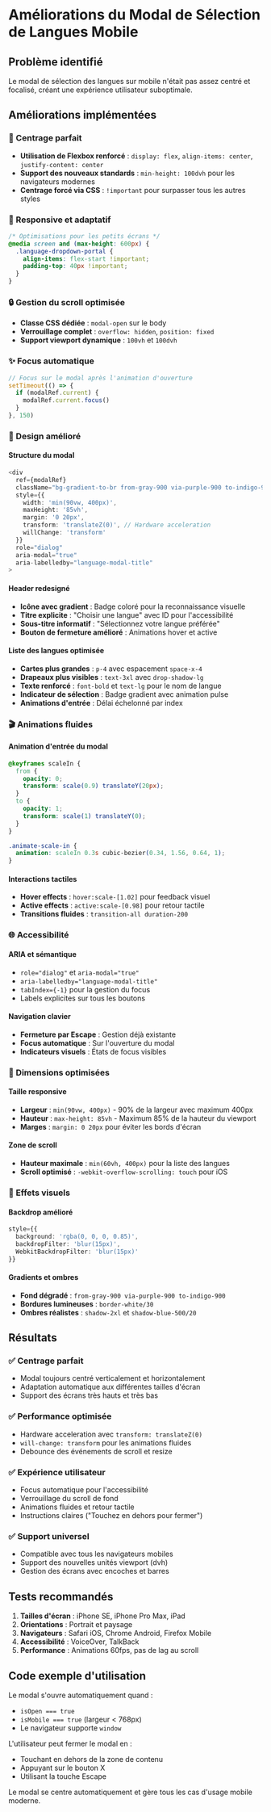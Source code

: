 # Améliorations du Modal de Sélection de Langues Mobile

## Problème identifié
Le modal de sélection des langues sur mobile n'était pas assez centré et focalisé, créant une expérience utilisateur suboptimale.

## Améliorations implémentées

### 🎯 Centrage parfait
- **Utilisation de Flexbox renforcé** : `display: flex`, `align-items: center`, `justify-content: center`
- **Support des nouveaux standards** : `min-height: 100dvh` pour les navigateurs modernes
- **Centrage forcé via CSS** : `!important` pour surpasser tous les autres styles

### 📱 Responsive et adaptatif
```css
/* Optimisations pour les petits écrans */
@media screen and (max-height: 600px) {
  .language-dropdown-portal {
    align-items: flex-start !important;
    padding-top: 40px !important;
  }
}
```

### 🔒 Gestion du scroll optimisée
- **Classe CSS dédiée** : `modal-open` sur le body
- **Verrouillage complet** : `overflow: hidden`, `position: fixed`
- **Support viewport dynamique** : `100vh` et `100dvh`

### ✨ Focus automatique
```typescript
// Focus sur le modal après l'animation d'ouverture
setTimeout(() => {
  if (modalRef.current) {
    modalRef.current.focus()
  }
}, 150)
```

### 🎨 Design amélioré

#### Structure du modal
```typescript
<div 
  ref={modalRef}
  className="bg-gradient-to-br from-gray-900 via-purple-900 to-indigo-900"
  style={{
    width: 'min(90vw, 400px)',
    maxHeight: '85vh',
    margin: '0 20px',
    transform: 'translateZ(0)', // Hardware acceleration
    willChange: 'transform'
  }}
  role="dialog"
  aria-modal="true"
  aria-labelledby="language-modal-title"
>
```

#### Header redesigné
- **Icône avec gradient** : Badge coloré pour la reconnaissance visuelle
- **Titre explicite** : "Choisir une langue" avec ID pour l'accessibilité
- **Sous-titre informatif** : "Sélectionnez votre langue préférée"
- **Bouton de fermeture amélioré** : Animations hover et active

#### Liste des langues optimisée
- **Cartes plus grandes** : `p-4` avec espacement `space-x-4`
- **Drapeaux plus visibles** : `text-3xl` avec `drop-shadow-lg`
- **Texte renforcé** : `font-bold` et `text-lg` pour le nom de langue
- **Indicateur de sélection** : Badge gradient avec animation pulse
- **Animations d'entrée** : Délai échelonné par index

### 🎬 Animations fluides

#### Animation d'entrée du modal
```css
@keyframes scaleIn {
  from {
    opacity: 0;
    transform: scale(0.9) translateY(20px);
  }
  to {
    opacity: 1;
    transform: scale(1) translateY(0);
  }
}

.animate-scale-in {
  animation: scaleIn 0.3s cubic-bezier(0.34, 1.56, 0.64, 1);
}
```

#### Interactions tactiles
- **Hover effects** : `hover:scale-[1.02]` pour feedback visuel
- **Active effects** : `active:scale-[0.98]` pour retour tactile
- **Transitions fluides** : `transition-all duration-200`

### 🌐 Accessibilité

#### ARIA et sémantique
- `role="dialog"` et `aria-modal="true"`
- `aria-labelledby="language-modal-title"`
- `tabIndex={-1}` pour la gestion du focus
- Labels explicites sur tous les boutons

#### Navigation clavier
- **Fermeture par Escape** : Gestion déjà existante
- **Focus automatique** : Sur l'ouverture du modal
- **Indicateurs visuels** : États de focus visibles

### 📏 Dimensions optimisées

#### Taille responsive
- **Largeur** : `min(90vw, 400px)` - 90% de la largeur avec maximum 400px
- **Hauteur** : `max-height: 85vh` - Maximum 85% de la hauteur du viewport
- **Marges** : `margin: 0 20px` pour éviter les bords d'écran

#### Zone de scroll
- **Hauteur maximale** : `min(60vh, 400px)` pour la liste des langues
- **Scroll optimisé** : `-webkit-overflow-scrolling: touch` pour iOS

### 🎨 Effets visuels

#### Backdrop amélioré
```typescript
style={{ 
  background: 'rgba(0, 0, 0, 0.85)',
  backdropFilter: 'blur(15px)',
  WebkitBackdropFilter: 'blur(15px)'
}}
```

#### Gradients et ombres
- **Fond dégradé** : `from-gray-900 via-purple-900 to-indigo-900`
- **Bordures lumineuses** : `border-white/30`
- **Ombres réalistes** : `shadow-2xl` et `shadow-blue-500/20`

## Résultats

### ✅ Centrage parfait
- Modal toujours centré verticalement et horizontalement
- Adaptation automatique aux différentes tailles d'écran
- Support des écrans très hauts et très bas

### ✅ Performance optimisée
- Hardware acceleration avec `transform: translateZ(0)`
- `will-change: transform` pour les animations fluides
- Debounce des événements de scroll et resize

### ✅ Expérience utilisateur
- Focus automatique pour l'accessibilité
- Verrouillage du scroll de fond
- Animations fluides et retour tactile
- Instructions claires ("Touchez en dehors pour fermer")

### ✅ Support universel
- Compatible avec tous les navigateurs mobiles
- Support des nouvelles unités viewport (dvh)
- Gestion des écrans avec encoches et barres

## Tests recommandés

1. **Tailles d'écran** : iPhone SE, iPhone Pro Max, iPad
2. **Orientations** : Portrait et paysage
3. **Navigateurs** : Safari iOS, Chrome Android, Firefox Mobile
4. **Accessibilité** : VoiceOver, TalkBack
5. **Performance** : Animations 60fps, pas de lag au scroll

## Code exemple d'utilisation

Le modal s'ouvre automatiquement quand :
- `isOpen === true`
- `isMobile === true` (largeur < 768px)
- Le navigateur supporte `window`

L'utilisateur peut fermer le modal en :
- Touchant en dehors de la zone de contenu
- Appuyant sur le bouton X
- Utilisant la touche Escape

Le modal se centre automatiquement et gère tous les cas d'usage mobile moderne.
